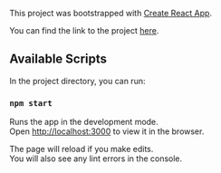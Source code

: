 This project was bootstrapped with [Create React App](https://github.com/facebook/create-react-app).

You can find the link to the project [here](https://tejas2706.github.io/printBags/).
## Available Scripts

In the project directory, you can run:

### `npm start`

Runs the app in the development mode.<br />
Open [http://localhost:3000](http://localhost:3000) to view it in the browser.

The page will reload if you make edits.<br />
You will also see any lint errors in the console.
